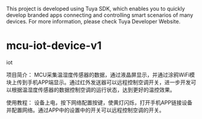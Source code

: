 This project is developed using Tuya SDK, which enables you to quickly develop branded apps connecting and controlling smart scenarios of many devices.
For more information, please check Tuya Developer Website.

# mcu-iot-device-v1
iot


项目简介：
MCU采集温湿度传感器的数据，通过液晶屏显示，并通过涂鸦WiFi模块上传到手机APP端显示。通过红外发送器可以远程控制空调开关，进一步开发可以根据温湿度传感器的数据控制空调的运行状态，达到更好的温控效果。

使用教程：
设备上电，按下网络配置按键，使黄灯闪烁，打开手机APP链接设备并配置网络。通过APP中的设置中的开关可以远程控制空调的开关。
